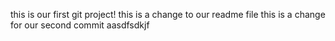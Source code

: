 this is our first git project!
this is a change to our readme file
this is a change for our second commit
aasdfsdkjf
